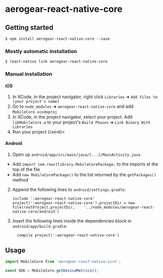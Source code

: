 
# aerogear-react-native-core

## Getting started

`$ npm install aerogear-react-native-core --save`

### Mostly automatic installation

`$ react-native link aerogear-react-native-core`

### Manual installation


#### iOS

1. In XCode, in the project navigator, right click `Libraries` ➜ `Add Files to [your project's name]`
2. Go to `node_modules` ➜ `aerogear-react-native-core` and add `MobileCore.xcodeproj`
3. In XCode, in the project navigator, select your project. Add `libMobileCore.a` to your project's `Build Phases` ➜ `Link Binary With Libraries`
4. Run your project (`Cmd+R`)<

#### Android

1. Open up `android/app/src/main/java/[...]/MainActivity.java`
  - Add `import com.reactlibrary.MobileCorePackage;` to the imports at the top of the file
  - Add `new MobileCorePackage()` to the list returned by the `getPackages()` method
2. Append the following lines to `android/settings.gradle`:
  	```
  	include ':aerogear-react-native-core'
  	project(':aerogear-react-native-core').projectDir = new File(rootProject.projectDir, 	'../node_modules/aerogear-react-native-core/android')
  	```
3. Insert the following lines inside the dependencies block in `android/app/build.gradle`:
  	```
      compile project(':aerogear-react-native-core')
  	```

## Usage
```javascript
import MobileCore from 'aerogear-react-native-core';

const SDK = MobileCore.getDeviceMetrics();
```
  